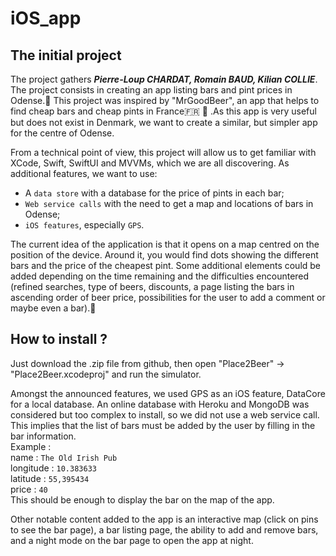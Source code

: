 # iOS_app


## The initial project

The project gathers ***Pierre-Loup CHARDAT, Romain BAUD, Kilian COLLIE***. 
The project consists in creating an app listing bars and pint prices in Odense.:beers: 
This project was inspired by "MrGoodBeer", an app that helps to find cheap bars and cheap pints in France:fr: :baguette_bread: .As this app is very useful but does not exist in Denmark, we want to create a similar, but simpler app for the centre of Odense.

From a technical point of view, this project will allow us to get familiar with XCode, Swift, SwiftUI and MVVMs, which we are all discovering. As additional features, we want to use:
- A `data store` with a database for the price of pints in each bar;
- `Web service calls` with the need to get a map and locations of bars in Odense;
- `iOS features`, especially `GPS`.

The current idea of the application is that it opens on a map centred on the position of the device. Around it, you would find dots showing the different bars and the price of the cheapest pint. Some additional elements could be added depending on the time remaining and the difficulties encountered (refined searches, type of beers, discounts, a page listing the bars in ascending order of beer price, possibilities for the user to add a comment or maybe even a bar).:beer:

## How to install ?


Just download the .zip file from github, then open "Place2Beer" -> "Place2Beer.xcodeproj" and run the simulator.


Amongst the announced features, we used GPS as an iOS feature, DataCore for a local database. An online database with Heroku and MongoDB was considered but too complex to install, so we did not use a web service call. This implies that the list of bars must be added by the user by filling in the bar information.  
Example :  
name : `The Old Irish Pub`  
longitude : `10.383633`  
latitude : `55,395434`  
price : `40`  
This should be enough to display the bar on the map of the app.  

Other notable content added to the app is an interactive map (click on pins to see the bar page), a bar listing page, the ability to add and remove bars, and a night mode on the bar page to open the app at night.
